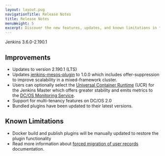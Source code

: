 ```yaml
---
layout: layout.pug
navigationTitle: Release Notes
title: Release Notes
menuWeight: 5
excerpt: Discover the new features, updates, and known limitations in this release of the Jenkins Service
--- 
```


Jenkins 3.6.0-2.190.1

## Improvements
- Updates to version 2.190.1 (LTS)
- Updates [jenkins-mesos-plugin](https://github.com/jenkinsci/mesos-plugin) to 1.0.0 which includes offer-suppression to improve scalability in a mixed-framework cluster.
- Users can optionally select the [Universal Container Runtime](https://docs.d2iq.com/mesosphere/dcos/latest/deploying-services/containerizers/ucr) (UCR) for the Jenkins Master which offers greater stability and emits metrics to the [DC/OS Monitoring Service](https://docs.d2iq.com/mesosphere/dcos/services/dcos-monitoring/latest/).
- Support for multi-tenancy features on DC/OS 2.0
- Bundled plugins have been updated to their latest versions.


## Known Limitations
- Docker build and publish plugins will be manually updated to restore the plugin functionality
- Read more information about [forced migration of user records](https://jenkins.io/security/advisory/2018-12-05/#SECURITY-1072) documentation.


<!-- This source repo for this topic is located on https://github.com/mesosphere/dcos-jenkins-service -->
